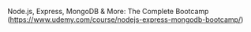 Node.js, Express, MongoDB & More: The Complete Bootcamp
(https://www.udemy.com/course/nodejs-express-mongodb-bootcamp/)